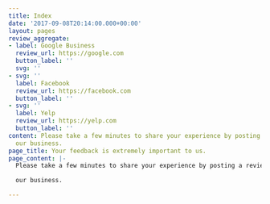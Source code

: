 ```yaml
---
title: Index
date: '2017-09-08T20:14:00.000+00:00'
layout: pages
review_aggregate:
- label: Google Business
  review_url: https://google.com
  button_label: ''
  svg: ''
- svg: ''
  label: Facebook
  review_url: https://facebook.com
  button_label: ''
- svg: ''
  label: Yelp
  review_url: https://yelp.com
  button_label: ''
content: Please take a few minutes to share your experience by posting a review for
  our business.
page_title: Your feedback is extremely important to us.
page_content: |-
  Please take a few minutes to share your experience by posting a review for

  our business.

---
```

